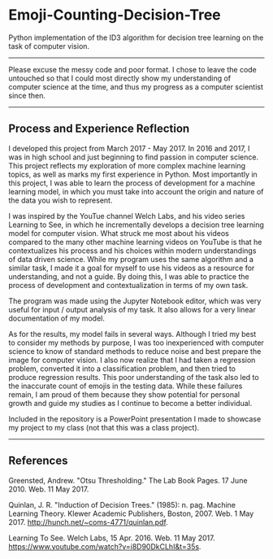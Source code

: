 # Emoji-Counting-Decision-Tree

Python implementation of the ID3 algorithm for decision tree learning on the task of computer vision.

------------------------------------------------------------------------------------------------------------------------------------------

Please excuse the messy code and poor format.  I chose to leave the code untouched so that I could most directly show my understanding of computer science at the time, and thus my progress as a computer scientist since then.

------------------------------------------------------------------------------------------------------------------------------------------

## Process and Experience Reflection

   I developed this project from March 2017 - May 2017. In 2016 and 2017, I was in high school and just beginning to find passion in computer science.  This project reflects my exploration of more complex machine learning topics, as well as marks my first experience in Python.  Most importantly in this project, I was able to learn the process of development for a machine learning model, in which you must take into account the origin and nature of the data you wish to represent. 
   
   I was inspired by the YouTue channel Welch Labs, and his video series Learning to See, in which he incrementally develops a decision tree learning model for computer vision.  What struck me most about his videos compared to the many other machine learning videos on YouTube is that he contextualizes his process and his choices within modern understandings of data driven science.  While my program uses the same algorithm and a similar task, I made it a goal for myself to use his videos as a resource for understanding, and not a guide.  By doing this, I was able to practice the process of development and contextualization in terms of my own task.
   
   The program was made using the Jupyter Notebook editor, which was very useful for input / output analysis of my task.  It also allows for a very linear documentation of my model.
   
   As for the results, my model fails in several ways.  Although I tried my best to consider my methods by purpose, I was too inexperienced with computer science to know of standard methods to reduce noise and best prepare the image for computer vision.  I also now realize that I had taken a regression problem, converted it into a classification problem, and then tried to produce regression results.  This poor understanding of the task also led to the inaccurate count of emojis in the testing data.  While these failures remain, I am proud of them because they show potential for personal growth and guide my studies as I continue to become a better individual.
   
   Included in the repository is a PowerPoint presentation I made to showcase my project to my class (not that this was a class project).
   
------------------------------------------------------------------------------------------------------------------------------------------

## References

Greensted, Andrew. "Otsu Thresholding." The Lab Book Pages.  17 June 2010. Web. 11 May 2017.

Quinlan, J. R. "Induction of Decision Trees." (1985): n. pag. Machine Learning Theory.   Klewer 
Academic Publishers, Boston, 2007. Web. 1 May 2017.   <http://hunch.net/~coms-4771/quinlan.pdf>.

Learning To See. Welch Labs, 15 Apr. 2016. Web. 11 May 2017.
<https://www.youtube.com/watch?v=i8D90DkCLhI&t=35s>.
